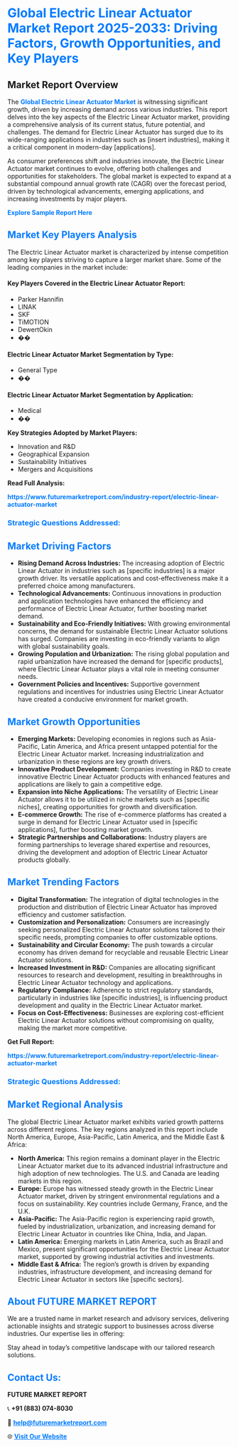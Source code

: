 <h1 style="color: #007BFF;">Global Electric Linear Actuator Market Report 2025-2033: Driving Factors, Growth Opportunities, and Key Players</h1>

<section id="overview">
<h2>Market Report Overview</h2>
<p>The <a href="https://www.futuremarketreport.com/industry-report/electric-linear-actuator-market" style="color: #007BFF; text-decoration: none;"><strong>Global Electric Linear Actuator Market</strong></a> is witnessing significant growth, driven by increasing demand across various industries. This report delves into the key aspects of the Electric Linear Actuator market, providing a comprehensive analysis of its current status, future potential, and challenges. The demand for Electric Linear Actuator has surged due to its wide-ranging applications in industries such as [insert industries], making it a critical component in modern-day [applications].</p>
<p>As consumer preferences shift and industries innovate, the Electric Linear Actuator market continues to evolve, offering both challenges and opportunities for stakeholders. The global market is expected to expand at a substantial compound annual growth rate (CAGR) over the forecast period, driven by technological advancements, emerging applications, and increasing investments by major players.</p>
</section>

<section id="overview">
<p><a href="https://www.futuremarketreport.com/request-sample/reportId=117145" style="color: #007BFF; text-decoration: none;"><strong>Explore Sample Report Here</strong></a></p>
</section>

<section id="key-players">
<h2 style="color: #007BFF;">Market Key Players Analysis</h2>
<p>The Electric Linear Actuator market is characterized by intense competition among key players striving to capture a larger market share. Some of the leading companies in the market include:</p>
<h4>Key Players Covered in the Electric Linear Actuator Report:</h4>
<ul><li>Parker Hannifin</li><li>LINAK</li><li>SKF</li><li>TiMOTION</li><li>DewertOkin</li><li>��</li></ul>
<h4>Electric Linear Actuator Market Segmentation by Type:</h4>
<ul><li>General Type</li><li>��</li></ul>

<h4>Electric Linear Actuator Market Segmentation by Application:</h4>
<ul><li>Medical</li><li>��</li></ul>
<p><strong>Key Strategies Adopted by Market Players:</strong></p>
<ul>
<li>Innovation and R&D</li>
<li>Geographical Expansion</li>
<li>Sustainability Initiatives</li>
<li>Mergers and Acquisitions</li>
</ul>
</section>

<section>
<p><strong>Read Full Analysis: </strong></p><a href="https://www.futuremarketreport.com/industry-report/electric-linear-actuator-market" style="color: #007BFF; text-decoration: none;"><strong>https://www.futuremarketreport.com/industry-report/electric-linear-actuator-market</strong></a>
<h3 style="color: #007BFF;">Strategic Questions Addressed:</h3>
</section>

<section id="driving-factors">
<h2 style="color: #007BFF;">Market Driving Factors</h2>
<ul>
<li><strong>Rising Demand Across Industries:</strong> The increasing adoption of Electric Linear Actuator in industries such as [specific industries] is a major growth driver. Its versatile applications and cost-effectiveness make it a preferred choice among manufacturers.</li>
<li><strong>Technological Advancements:</strong> Continuous innovations in production and application technologies have enhanced the efficiency and performance of Electric Linear Actuator, further boosting market demand.</li>
<li><strong>Sustainability and Eco-Friendly Initiatives:</strong> With growing environmental concerns, the demand for sustainable Electric Linear Actuator solutions has surged. Companies are investing in eco-friendly variants to align with global sustainability goals.</li>
<li><strong>Growing Population and Urbanization:</strong> The rising global population and rapid urbanization have increased the demand for [specific products], where Electric Linear Actuator plays a vital role in meeting consumer needs.</li>
<li><strong>Government Policies and Incentives:</strong> Supportive government regulations and incentives for industries using Electric Linear Actuator have created a conducive environment for market growth.</li>
</ul>
</section>

<section id="growth-opportunities">
<h2 style="color: #007BFF;">Market Growth Opportunities</h2>
<ul>
<li><strong>Emerging Markets:</strong> Developing economies in regions such as Asia-Pacific, Latin America, and Africa present untapped potential for the Electric Linear Actuator market. Increasing industrialization and urbanization in these regions are key growth drivers.</li>
<li><strong>Innovative Product Development:</strong> Companies investing in R&D to create innovative Electric Linear Actuator products with enhanced features and applications are likely to gain a competitive edge.</li>
<li><strong>Expansion into Niche Applications:</strong> The versatility of Electric Linear Actuator allows it to be utilized in niche markets such as [specific niches], creating opportunities for growth and diversification.</li>
<li><strong>E-commerce Growth:</strong> The rise of e-commerce platforms has created a surge in demand for Electric Linear Actuator used in [specific applications], further boosting market growth.</li>
<li><strong>Strategic Partnerships and Collaborations:</strong> Industry players are forming partnerships to leverage shared expertise and resources, driving the development and adoption of Electric Linear Actuator products globally.</li>
</ul>
</section>

<section id="trending-factors">
<h2 style="color: #007BFF;">Market Trending Factors</h2>
<ul>
<li><strong>Digital Transformation:</strong> The integration of digital technologies in the production and distribution of Electric Linear Actuator has improved efficiency and customer satisfaction.</li>
<li><strong>Customization and Personalization:</strong> Consumers are increasingly seeking personalized Electric Linear Actuator solutions tailored to their specific needs, prompting companies to offer customizable options.</li>
<li><strong>Sustainability and Circular Economy:</strong> The push towards a circular economy has driven demand for recyclable and reusable Electric Linear Actuator solutions.</li>
<li><strong>Increased Investment in R&D:</strong> Companies are allocating significant resources to research and development, resulting in breakthroughs in Electric Linear Actuator technology and applications.</li>
<li><strong>Regulatory Compliance:</strong> Adherence to strict regulatory standards, particularly in industries like [specific industries], is influencing product development and quality in the Electric Linear Actuator market.</li>
<li><strong>Focus on Cost-Effectiveness:</strong> Businesses are exploring cost-efficient Electric Linear Actuator solutions without compromising on quality, making the market more competitive.</li>
</ul>
</section>

<section>
<p><strong>Get Full Report: </strong></p><a href="https://www.futuremarketreport.com/industry-report/electric-linear-actuator-market" style="color: #007BFF; text-decoration: none;"><strong>https://www.futuremarketreport.com/industry-report/electric-linear-actuator-market</strong></a>
<h3 style="color: #007BFF;">Strategic Questions Addressed:</h3>
</section>


<section id="regional-analysis">
<h2 style="color: #007BFF;">Market Regional Analysis</h2>
<p>The global Electric Linear Actuator market exhibits varied growth patterns across different regions. The key regions analyzed in this report include North America, Europe, Asia-Pacific, Latin America, and the Middle East & Africa:</p>
<ul>
<li><strong>North America:</strong> This region remains a dominant player in the Electric Linear Actuator market due to its advanced industrial infrastructure and high adoption of new technologies. The U.S. and Canada are leading markets in this region.</li>
<li><strong>Europe:</strong> Europe has witnessed steady growth in the Electric Linear Actuator market, driven by stringent environmental regulations and a focus on sustainability. Key countries include Germany, France, and the U.K.</li>
<li><strong>Asia-Pacific:</strong> The Asia-Pacific region is experiencing rapid growth, fueled by industrialization, urbanization, and increasing demand for Electric Linear Actuator in countries like China, India, and Japan.</li>
<li><strong>Latin America:</strong> Emerging markets in Latin America, such as Brazil and Mexico, present significant opportunities for the Electric Linear Actuator market, supported by growing industrial activities and investments.</li>
<li><strong>Middle East & Africa:</strong> The region’s growth is driven by expanding industries, infrastructure development, and increasing demand for Electric Linear Actuator in sectors like [specific sectors].</li>
</ul>
</section>

<footer>
<h2 style="color: #007BFF;">About FUTURE MARKET REPORT</h2>
<p>We are a trusted name in market research and advisory services, delivering actionable insights and strategic support to businesses across diverse industries. Our expertise lies in offering:</p>

<p>Stay ahead in today’s competitive landscape with our tailored research solutions.</p>

<h2 style="color: #007BFF;">Contact Us:</h2>
<p><strong>FUTURE MARKET REPORT</strong></p>
<p>📞 <strong>+91 (883) 074-8030</strong></p>
<p>📧 <strong><a href="mailto:help@futuremarketreport.com" style="color: #007BFF;">help@futuremarketreport.com</a></strong></p>
<p>🌐 <strong><a href="https://www.futuremarketreport.com/" style="color: #007BFF;">Visit Our Website</a></strong></p>
</footer>